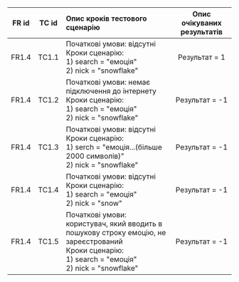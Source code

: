 |FR id|TC id|Опис кроків тестового сценарію|Опис очікуваних результатів|
|:-:|:-:|:-|:-:|
|FR1.4|TC1.1|Початкові умови: відсутні <br> Кроки сценарію: <br> 1) search = "емоція" <br> 2) nick = "snowflake"|Результат = 1|
|FR1.4|TC1.2|Початкові умови: немає підключення до інтернету <br> Кроки сценарію: <br> 1) search = "емоція" <br> 2) nick  = "snowflake"|Результат = -1|
|FR1.4|TC1.3|Початкові умови: відсутні <br> Кроки сценарію: <br> 1) serch = "емоція...(більше 2000 символів)" <br> 2) nick  = "snowflake"|Результат = -1|
|FR1.4|TC1.4|Початкові умови: відсутні <br> Кроки сценарію: <br> 1) search = "емоція" <br> 2) nick  = "snow"|Результат = -1|
|FR1.4|TC1.5|Початкові умови: користувач, який вводить в пошукову строку емоцію, не зареєстрований <br> Кроки сценарію: <br> 1) search = "емоція" <br> 2) nick  = "snowflake"|Результат = -1|
